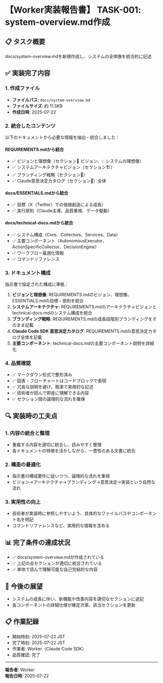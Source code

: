 # 【Worker実装報告書】 TASK-001: system-overview.md作成

## 📋 タスク概要
docs/system-overview.mdを新規作成し、システムの全体像を統合的に記述

## ✅ 実装完了内容

### 1. 作成ファイル
- **ファイルパス**: `docs/system-overview.md`
- **ファイルサイズ**: 約 11.5KB
- **作成日時**: 2025-07-22 

### 2. 統合したコンテンツ
以下のドキュメントから必要な情報を抽出・統合しました：

#### REQUIREMENTS.mdから統合
- ✅ ビジョンと理想像（セクション🎯 ビジョン、💡 システムの理想像）
- ✅ システムアーキテクチャビジョン（セクション🏗️）
- ✅ ブランディング戦略（セクション🎨）
- ✅ Claude意思決定カタログ（セクション🧠）全体

#### docs/ESSENTIALS.mdから統合
- ✅ 目標（X（Twitter）での価値創造による成長）
- ✅ 実行原則（Claude主導、品質重視、データ駆動）

#### docs/technical-docs.mdから統合
- ✅ システム構成（Core、Collectors、Services、Data）
- ✅ 主要コンポーネント（AutonomousExecutor、ActionSpecificCollector、DecisionEngine）
- ✅ ワークフロー最適化情報
- ✅ コマンドリファレンス

### 3. ドキュメント構成
指示書で指定された構成に準拠：
1. **ビジョンと理想像**: REQUIREMENTS.mdのビジョン、理想像、ESSENTIALS.mdの目標・原則を統合
2. **システムアーキテクチャ**: REQUIREMENTS.mdのアーキテクチャビジョンとtechnical-docs.mdのシステム構成を統合
3. **ブランディング戦略**: REQUIREMENTS.mdの成長段階別ブランディングをそのまま記載
4. **Claude Code SDK 意思決定カタログ**: REQUIREMENTS.mdの意思決定カタログ全体を記載
5. **主要コンポーネント**: technical-docs.mdの主要コンポーネント説明を詳細化

### 4. 品質確認
- ✅ マークダウン形式で整形済み
- ✅ 図表・フローチャートはコードブロックで表現
- ✅ 冗長な説明を避け、簡潔で実用的な記述
- ✅ 技術者が読んで即座に理解できる内容
- ✅ セクション間の論理的な流れを確保

## 🔍 実装時の工夫点

### 1. 内容の統合と整理
- 重複する内容を適切に統合し、読みやすく整理
- 各ドキュメントの特徴を活かしながら、一貫性のある文書に統合

### 2. 構造の最適化
- 指示書の構成要件に従いつつ、論理的な流れを重視
- ビジョン→アーキテクチャ→ブランディング→意思決定→実装という自然な流れ

### 3. 実用性の向上
- 技術者が実装時に参照しやすいよう、具体的なファイルパスやコンポーネント名を明記
- コマンドリファレンスなど、実用的な情報を含める

## 📊 完了条件の達成状況
- ✅ docs/system-overview.mdが作成されている
- ✅ 上記の全セクションが適切に統合されている
- ✅ 単体で読んで理解可能な自己完結的な内容

## 🚀 今後の展望
- システムの成長に伴い、新機能や改善内容を適切なセクションに追記
- 各コンポーネントの詳細仕様が確定次第、該当セクションを更新

## 📋 作業記録
- 開始時刻: 2025-07-22 JST
- 完了時刻: 2025-07-22 JST
- 作業者: Worker（Claude Code SDK）
- 品質確認: 完了

---

**報告者**: Worker  
**報告日時**: 2025-07-22